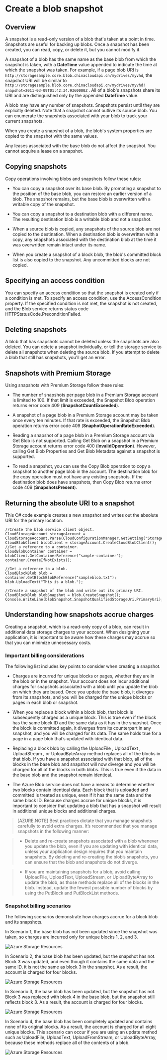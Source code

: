 ﻿<properties
	pageTitle="Create a snapshot of a blob | Windows Azure"
	description="A guide for creating snapshots of Azure storage blobs"
	services="storage"
	documentationCenter=""
	authors="tamram"
	manager="adinah"
	editor=""/>

<tags
	ms.service="storage"
	ms.date="09/01/2015"
	wacn.date=""/>

# Create a blob snapshot

## Overview

A snapshot is a read-only version of a blob that's taken at a point in time. Snapshots are useful for backing up blobs. <!-- deleted by customization After --><!-- keep by customization: begin --> Once <!-- keep by customization: end --> a snapshot has been created, you can read, copy, or delete it, but you cannot modify it.

A snapshot of a blob has the same name as the base blob from which the snapshot is taken, with a **DateTime** value appended to indicate the time at which the snapshot was taken. For example, if a page blob URI is `http://storagesample.core.blob.chinacloudapi.cn/mydrives/myvhd`, the snapshot URI will be similar to <!-- deleted by customization `http://storagesample.core.blob.chinacloudapi.cn/mydrives/myvhd?snapshot=2011-03-09T01:42:34.9360000Z` --><!-- keep by customization: begin --> `http://storagesample.blob.core.chinacloudapi.cn/mydrives/myvhd?snapshot=2011-03-09T01:42:34.9360000Z` <!-- keep by customization: end -->. All of a blob's snapshots share its URI and are distinguished only by the appended **DateTime** value.

A blob <!-- deleted by customization can --><!-- keep by customization: begin --> may <!-- keep by customization: end --> have any number of snapshots. Snapshots persist until they are explicitly deleted. Note that a snapshot cannot outlive its source blob. You can enumerate the snapshots associated with your blob to track your current snapshots.

When you create a snapshot of a blob, the blob's system properties are copied to the snapshot with the same values.

Any leases associated with the base blob do not affect the snapshot. You cannot acquire a lease on a snapshot.

<!-- deleted by customization
## Copy snapshots
-->
<!-- keep by customization: begin -->
## Copying snapshots 
<!-- keep by customization: end -->

Copy operations involving blobs and snapshots follow these rules:

- You can copy a snapshot over its base blob. By promoting a snapshot to the position of the base blob, you can restore an earlier version of a blob. The snapshot remains, but the base blob is overwritten with a writable copy of the snapshot.

- You can copy a snapshot to a destination blob with a different name. The resulting destination blob is a writable blob and not a snapshot.

- When a source blob is copied, any snapshots of the source blob are not copied to the destination. When a destination blob is overwritten with a copy, any snapshots associated with the destination blob at the time it was overwritten remain intact under its name.

- When you create a snapshot of a block blob, the blob's committed block list is also copied to the snapshot. Any uncommitted blocks are not copied.

<!-- deleted by customization
## Specify an access condition

You can specify an access condition so that the snapshot is created only if a condition is met. To specify an access condition, use the **AccessCondition** property. If the specified condition is not met, the snapshot is not created, and the Blob service returns status code HTTPStatusCode.PreconditionFailed.

## Delete snapshots
-->
<!-- keep by customization: begin -->
## Specifying an access condition 

You can specify an access condition so that the snapshot is created only if a condition is met. To specify an access condition, use the AccessCondition property. If the specified condition is not met, the snapshot is not created, and the Blob service returns status code HTTPStatusCode.PreconditionFailed.

## Deleting snapshots 
<!-- keep by customization: end -->

A blob that has snapshots cannot be deleted unless the snapshots are also deleted. You can delete a snapshot individually, or tell the storage service to delete all snapshots when deleting the source blob. If you attempt to delete a blob that still has snapshots, you'll get an error.

## Snapshots with <!-- deleted by customization Azure --> Premium Storage
Using snapshots with Premium Storage follow these rules:

- The number of snapshots per page blob in a <!-- deleted by customization premium storage --><!-- keep by customization: begin --> Premium Storage <!-- keep by customization: end --> account is limited to 100. If that limit is exceeded, the Snapshot Blob operation returns error code 409 (**SnapshotCountExceeded**).

- A snapshot of a page blob in a <!-- deleted by customization premium storage --><!-- keep by customization: begin --> Premium Storage <!-- keep by customization: end --> account <!-- deleted by customization can --><!-- keep by customization: begin --> may <!-- keep by customization: end --> be taken once every ten minutes. If that rate is exceeded, the Snapshot Blob operation returns error code 409 (**SnaphotOperationRateExceeded**).

- Reading a snapshot of a page blob in a <!-- deleted by customization premium storage --><!-- keep by customization: begin --> Premium Storage <!-- keep by customization: end --> account via Get Blob is not supported. Calling Get Blob on a snapshot in a <!-- deleted by customization premium storage --><!-- keep by customization: begin --> Premium Storage <!-- keep by customization: end --> account returns error code 400 (**InvalidOperation**). However, calling Get Blob Properties and Get Blob Metadata against a snapshot is supported.

- To read a snapshot, you can use the Copy Blob operation to copy a snapshot to another page blob in the account. The destination blob for the copy operation must not have any existing snapshots. If the destination blob does have snapshots, then <!-- deleted by customization the --> Copy Blob <!-- deleted by customization operation --> returns error code 409 (**SnapshotsPresent**).

## <!-- deleted by customization Return --><!-- keep by customization: begin --> Returning <!-- keep by customization: end --> the absolute URI to a snapshot

This C# code example creates a new snapshot and writes out the absolute URI for the primary location.

    //Create the blob service client object.
    CloudStorageAccount storageAccount = CloudStorageAccount.Parse(CloudConfigurationManager.GetSetting("StorageConnectionString"));
    CloudBlobClient blobClient = storageAccount.CreateCloudBlobClient();
    //Get a reference to a container.
    CloudBlobContainer container = blobClient.GetContainerReference("sample-container");
    container.CreateIfNotExists();

    //Get a reference to a blob.
    CloudBlockBlob blob = container.GetBlockBlobReference("sampleblob.txt");
    blob.UploadText("This is a blob.");

    //Create a snapshot of the blob and write out its primary URI.
    CloudBlockBlob blobSnapshot = blob.CreateSnapshot();
    Console.WriteLine(blobSnapshot.SnapshotQualifiedStorageUri.PrimaryUri);

<!-- deleted by customization
## Understand how snapshots accrue charges

Creating a snapshot, which is a read-only copy of a blob, can result in additional data storage charges to your account. When designing your application, it is important to be aware how these charges might accrue so that you can minimize unnecessary costs.
-->
<!-- keep by customization: begin -->
## Understanding how snapshots accrue charges

Creating a snapshot, which is a read-only copy of a blob, can result in additional data storage charges to your account. When designing your application, it is important to be aware how these charges may accrue so that you can minimize unnecessary costs.
<!-- keep by customization: end -->

### Important billing considerations

The following list includes key points to consider when creating a snapshot.

- Charges are incurred for unique blocks or pages, whether they are in the blob or in the snapshot. Your account does not incur additional charges for snapshots associated with a blob until you update the blob on which they are based. <!-- deleted by customization After --><!-- keep by customization: begin --> Once <!-- keep by customization: end --> you update the base blob, it diverges from its snapshots, and you will be charged for the unique blocks or pages in each blob or snapshot.

- When you replace a block within a block blob, that block is subsequently charged as a unique block. This is true even if the block has the same block ID and the same data as it has in the snapshot. <!-- deleted by customization After --><!-- keep by customization: begin --> Once <!-- keep by customization: end --> the block is committed again, it diverges from its counterpart in any snapshot, and you will be charged for its data. The same holds true for a page in a page blob that’s updated with identical data.

- Replacing a block blob by calling the <!-- deleted by customization **UploadFile** --><!-- keep by customization: begin --> UploadFile <!-- keep by customization: end -->, <!-- deleted by customization **UploadText** --><!-- keep by customization: begin --> UploadText <!-- keep by customization: end -->, <!-- deleted by customization **UploadStream** --><!-- keep by customization: begin --> UploadStream <!-- keep by customization: end -->, or <!-- deleted by customization **UploadByteArray** --><!-- keep by customization: begin --> UploadByteArray <!-- keep by customization: end --> method replaces all of the blocks in that blob. If you have a snapshot associated with that blob, all of the blocks in the base blob and snapshot <!-- keep by customization: begin --> will <!-- keep by customization: end --> now diverge <!-- deleted by customization, --> and you will be charged for all of the blocks in both blobs. This is true even if the data in the base blob and the snapshot remain identical.

- The Azure Blob service does not have a means to determine whether two blocks contain identical data. Each block that is uploaded and committed is treated as unique, even if it has the same data and the same block ID. Because charges accrue for unique blocks, it is important to consider that updating a blob that has a snapshot <!-- deleted by customization results --><!-- keep by customization: begin --> will result <!-- keep by customization: end --> in additional unique blocks and additional charges.

> [AZURE.NOTE] Best practices dictate that you manage snapshots carefully to avoid extra charges. <!-- deleted by customization We recommend --><!-- keep by customization: begin --> It’s recommended <!-- keep by customization: end --> that you manage snapshots in the following manner:

> - Delete and re-create snapshots associated with a blob whenever you update the blob, even if you are updating with identical data, unless your application design requires that you maintain snapshots. By deleting and re-creating the blob’s snapshots, you can ensure that the blob and snapshots do not diverge.

<!-- deleted by customization
> - If you are maintaining snapshots for a blob, avoid calling **UploadFile**, **UploadText**, **UploadStream**, or **UploadByteArray** to update the blob, as those methods replace all of the blocks in the blob. Instead, update the fewest possible number of blocks by using the **PutBlock** and **PutBlockList** methods.
-->
<!-- keep by customization: begin -->
> - If you are maintaining snapshots for a blob, avoid calling UploadFile, UploadText, UploadStream, or UploadByteArray to update the blob, as those methods replace all of the blocks in the blob. Instead, update the fewest possible number of blocks by using the PutBlock and PutBlockList methods.
<!-- keep by customization: end -->


### Snapshot billing scenarios


The following scenarios demonstrate how charges accrue for a block blob and its snapshots.

In <!-- deleted by customization scenario --><!-- keep by customization: begin --> Scenario <!-- keep by customization: end --> 1, the base blob has not been updated <!-- deleted by customization after --><!-- keep by customization: begin --> since <!-- keep by customization: end --> the snapshot was taken, so charges are incurred only for unique blocks 1, 2, and 3.

<!-- deleted by customization
![Azure Storage resources](./media/storage-blob-snapshots/storage-blob-snapshots-billing-scenario-1.png)

In scenario 2, the base blob has been updated, but the snapshot has not. Block 3 was updated, and even though it contains the same data and the same ID, it is not the same as block 3 in the snapshot. As a result, the account is charged for four blocks.

![Azure Storage resources](./media/storage-blob-snapshots/storage-blob-snapshots-billing-scenario-2.png)

In scenario 3, the base blob has been updated, but the snapshot has not. Block 3 was replaced with block 4 in the base blob, but the snapshot still reflects block 3. As a result, the account is charged for four blocks.

![Azure Storage resources](./media/storage-blob-snapshots/storage-blob-snapshots-billing-scenario-3.png)

In scenario 4, the base blob has been completely updated and contains none of its original blocks. As a result, the account is charged for all eight unique blocks. This scenario can occur if you are using an update method such as **UploadFile**, **UploadText**, **UploadFromStream**, or **UploadByteArray**, because these methods replace all of the contents of a blob.

![Azure Storage resources](./media/storage-blob-snapshots/storage-blob-snapshots-billing-scenario-4.png)

-->
<!-- keep by customization: begin -->
![Azure Storage Resources](./media/storage-blob-snapshots/storage-blob-snapshots-billing-scenario-1.png)

In Scenario 2, the base blob has been updated, but the snapshot has not. Block 3 was updated, and even though it contains the same data and the same ID, it is not the same as block 3 in the snapshot. As a result, the account is charged for four blocks.

![Azure Storage Resources](./media/storage-blob-snapshots/storage-blob-snapshots-billing-scenario-2.png)

In Scenario 3, the base blob has been updated, but the snapshot has not. Block 3 was replaced with block 4 in the base blob, but the snapshot still reflects block 3. As a result, the account is charged for four blocks.
 
![Azure Storage Resources](./media/storage-blob-snapshots/storage-blob-snapshots-billing-scenario-3.png)

In Scenario 4, the base blob has been completely updated and contains none of its original blocks. As a result, the account is charged for all eight unique blocks. This scenario can occur if you are using an update method such as UploadFile, UploadText, UploadFromStream, or UploadByteArray, because these methods replace all of the contents of a blob.

![Azure Storage Resources](./media/storage-blob-snapshots/storage-blob-snapshots-billing-scenario-4.png)
<!-- keep by customization: end -->